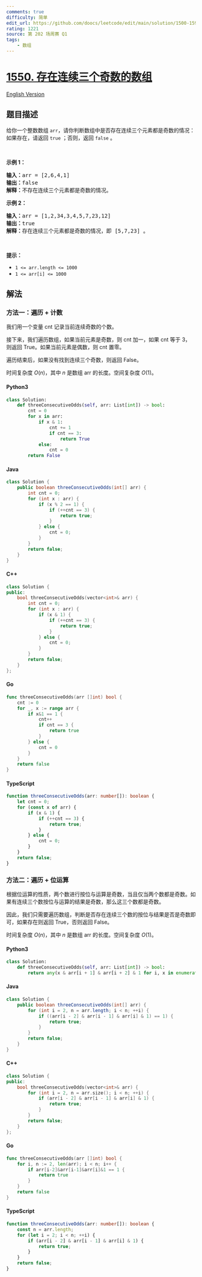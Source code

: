 ```yaml
---
comments: true
difficulty: 简单
edit_url: https://github.com/doocs/leetcode/edit/main/solution/1500-1599/1550.Three%20Consecutive%20Odds/README.md
rating: 1221
source: 第 202 场周赛 Q1
tags:
    - 数组
---
```


<!-- problem:start -->

# [1550. 存在连续三个奇数的数组](https://leetcode.cn/problems/three-consecutive-odds)

[English Version](/solution/1500-1599/1550.Three%20Consecutive%20Odds/README_EN.md)

## 题目描述

<!-- description:start -->

<p>给你一个整数数组 <code>arr</code>，请你判断数组中是否存在连续三个元素都是奇数的情况：如果存在，请返回 <code>true</code> ；否则，返回 <code>false</code> 。</p>

<p>&nbsp;</p>

<p><strong>示例 1：</strong></p>

<pre><strong>输入：</strong>arr = [2,6,4,1]
<strong>输出：</strong>false
<strong>解释：</strong>不存在连续三个元素都是奇数的情况。
</pre>

<p><strong>示例 2：</strong></p>

<pre><strong>输入：</strong>arr = [1,2,34,3,4,5,7,23,12]
<strong>输出：</strong>true
<strong>解释：</strong>存在连续三个元素都是奇数的情况，即 [5,7,23] 。
</pre>

<p>&nbsp;</p>

<p><strong>提示：</strong></p>

<ul>
	<li><code>1 &lt;= arr.length &lt;= 1000</code></li>
	<li><code>1 &lt;= arr[i] &lt;= 1000</code></li>
</ul>

<!-- description:end -->

## 解法

<!-- solution:start -->

### 方法一：遍历 + 计数

我们用一个变量 $\text{cnt}$ 记录当前连续奇数的个数。

接下来，我们遍历数组，如果当前元素是奇数，则 $\text{cnt}$ 加一，如果 $\text{cnt}$ 等于 3，则返回 $\text{True}$。如果当前元素是偶数，则 $\text{cnt}$ 置零。

遍历结束后，如果没有找到连续三个奇数，则返回 $\text{False}$。

时间复杂度 $O(n)$，其中 $n$ 是数组 $\text{arr}$ 的长度。空间复杂度 $O(1)$。

<!-- tabs:start -->

#### Python3

```python
class Solution:
    def threeConsecutiveOdds(self, arr: List[int]) -> bool:
        cnt = 0
        for x in arr:
            if x & 1:
                cnt += 1
                if cnt == 3:
                    return True
            else:
                cnt = 0
        return False
```

#### Java

```java
class Solution {
    public boolean threeConsecutiveOdds(int[] arr) {
        int cnt = 0;
        for (int x : arr) {
            if (x % 2 == 1) {
                if (++cnt == 3) {
                    return true;
                }
            } else {
                cnt = 0;
            }
        }
        return false;
    }
}
```

#### C++

```cpp
class Solution {
public:
    bool threeConsecutiveOdds(vector<int>& arr) {
        int cnt = 0;
        for (int x : arr) {
            if (x & 1) {
                if (++cnt == 3) {
                    return true;
                }
            } else {
                cnt = 0;
            }
        }
        return false;
    }
};
```

#### Go

```go
func threeConsecutiveOdds(arr []int) bool {
	cnt := 0
	for _, x := range arr {
		if x&1 == 1 {
			cnt++
			if cnt == 3 {
				return true
			}
		} else {
			cnt = 0
		}
	}
	return false
}
```

#### TypeScript

```ts
function threeConsecutiveOdds(arr: number[]): boolean {
    let cnt = 0;
    for (const x of arr) {
        if (x & 1) {
            if (++cnt == 3) {
                return true;
            }
        } else {
            cnt = 0;
        }
    }
    return false;
}
```

<!-- tabs:end -->

<!-- solution:end -->

<!-- solution:start -->

### 方法二：遍历 + 位运算

根据位运算的性质，两个数进行按位与运算是奇数，当且仅当两个数都是奇数。如果有连续三个数按位与运算的结果是奇数，那么这三个数都是奇数。

因此，我们只需要遍历数组，判断是否存在连续三个数的按位与结果是否是奇数即可，如果存在则返回 $\text{True}$，否则返回 $\text{False}$。

时间复杂度 $O(n)$，其中 $n$ 是数组 $\text{arr}$ 的长度。空间复杂度 $O(1)$。

<!-- tabs:start -->

#### Python3

```python
class Solution:
    def threeConsecutiveOdds(self, arr: List[int]) -> bool:
        return any(x & arr[i + 1] & arr[i + 2] & 1 for i, x in enumerate(arr[:-2]))
```

#### Java

```java
class Solution {
    public boolean threeConsecutiveOdds(int[] arr) {
        for (int i = 2, n = arr.length; i < n; ++i) {
            if ((arr[i - 2] & arr[i - 1] & arr[i] & 1) == 1) {
                return true;
            }
        }
        return false;
    }
}
```

#### C++

```cpp
class Solution {
public:
    bool threeConsecutiveOdds(vector<int>& arr) {
        for (int i = 2, n = arr.size(); i < n; ++i) {
            if (arr[i - 2] & arr[i - 1] & arr[i] & 1) {
                return true;
            }
        }
        return false;
    }
};
```

#### Go

```go
func threeConsecutiveOdds(arr []int) bool {
	for i, n := 2, len(arr); i < n; i++ {
		if arr[i-2]&arr[i-1]&arr[i]&1 == 1 {
			return true
		}
	}
	return false
}
```

#### TypeScript

```ts
function threeConsecutiveOdds(arr: number[]): boolean {
    const n = arr.length;
    for (let i = 2; i < n; ++i) {
        if (arr[i - 2] & arr[i - 1] & arr[i] & 1) {
            return true;
        }
    }
    return false;
}
```

<!-- tabs:end -->

<!-- solution:end -->

<!-- problem:end -->
